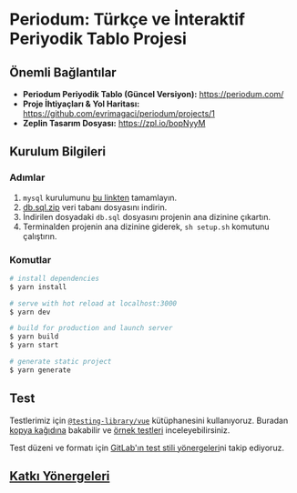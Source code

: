 # Periodum: Türkçe ve İnteraktif Periyodik Tablo Projesi

## Önemli Bağlantılar
- **Periodum Periyodik Tablo (Güncel Versiyon):** https://periodum.com/
- **Proje İhtiyaçları & Yol Haritası:** https://github.com/evrimagaci/periodum/projects/1
- **Zeplin Tasarım Dosyası:** https://zpl.io/bopNyyM

## Kurulum Bilgileri

### Adımlar

1. `mysql` kurulumunu [bu linkten](https://dev.mysql.com/doc/refman/8.0/en/installing.html) tamamlayın.
2. [db.sql.zip](https://evrimagaci.org/public/periodum/db.sql.zip) veri tabanı dosyasını indirin.
3. İndirilen dosyadaki `db.sql` dosyasını projenin ana dizinine çıkartın.
4. Terminalden projenin ana dizinine giderek, `sh setup.sh` komutunu çalıştırın.

### Komutlar
```bash
# install dependencies
$ yarn install

# serve with hot reload at localhost:3000
$ yarn dev

# build for production and launch server
$ yarn build
$ yarn start

# generate static project
$ yarn generate
```

## Test
Testlerimiz için [`@testing-library/vue`](https://testing-library.com/docs/vue-testing-library) kütüphanesini kullanıyoruz. Buradan [kopya kağıdına](https://testing-library.com/docs/vue-testing-library/cheatsheet) bakabilir ve [örnek testleri](https://testing-library.com/docs/vue-testing-library/examples) inceleyebilirsiniz. 

Test düzeni ve formatı için [GitLab'ın test stili yönergeleri](https://docs.gitlab.com/ee/development/testing_guide/frontend_testing.html)ni takip ediyoruz.

## [Katkı Yönergeleri](https://github.com/evrimagaci/periodum/blob/main/CONTRIBUTING.md)

